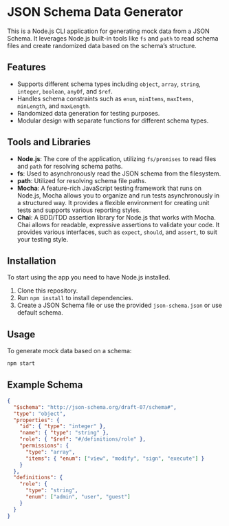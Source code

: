 # JSON Schema Data Generator

This is a Node.js CLI application for generating mock data from a JSON Schema. It leverages Node.js built-in tools like `fs` and `path` to read schema files and create randomized data based on the schema’s structure.

## Features

- Supports different schema types including `object`, `array`, `string`, `integer`, `boolean`, `anyOf`, and `$ref`.
- Handles schema constraints such as `enum`, `minItems`, `maxItems`, `minLength`, and `maxLength`.
- Randomized data generation for testing purposes.
- Modular design with separate functions for different schema types.

## Tools and Libraries

- **Node.js**: The core of the application, utilizing `fs/promises` to read files and `path` for resolving schema paths.
- **fs**: Used to asynchronously read the JSON schema from the filesystem.
- **path**: Utilized for resolving schema file paths.
- **Mocha**: A feature-rich JavaScript testing framework that runs on Node.js, Mocha allows you to organize and run tests asynchronously in a structured way. It provides a flexible environment for creating unit tests and supports various reporting styles.
- **Chai**: A BDD/TDD assertion library for Node.js that works with Mocha. Chai allows for readable, expressive assertions to validate your code. It provides various interfaces, such as `expect`, `should`, and `assert`, to suit your testing style.

## Installation

To start using the app you need to have Node.js installed.

1. Clone this repository.
2. Run `npm install` to install dependencies.
3. Create a JSON Schema file or use the provided `json-schema.json` or use default schema.

## Usage

To generate mock data based on a schema:

```bash
npm start

```

## Example Schema

```json
{
  "$schema": "http://json-schema.org/draft-07/schema#",
  "type": "object",
  "properties": {
    "id": { "type": "integer" },
    "name": { "type": "string" },
    "role": { "$ref": "#/definitions/role" },
    "permissions": {
      "type": "array",
      "items": { "enum": ["view", "modify", "sign", "execute"] }
    }
  },
  "definitions": {
    "role": {
      "type": "string",
      "enum": ["admin", "user", "guest"]
    }
  }
}
```
